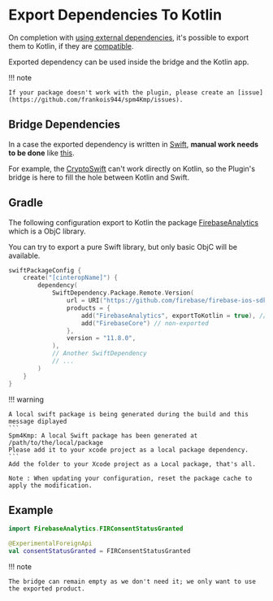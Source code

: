 # Export Dependencies To Kotlin

On completion with [using external dependencies](bridgeWithDependencies.md), it's possible to export them to Kotlin, if they are [compatible](faq.md#when-exporting-a-product-i-have-only-swift_typedefs-or-swift_-available-in-my-kotlin-code).

Exported dependency can be used inside the bridge and the Kotlin app.

!!! note

    If your package doesn't work with the plugin, please create an [issue](https://github.com/frankois944/spm4Kmp/issues).

## Bridge Dependencies

In a case the exported dependency is written in [Swift](faq.md), **manual work needs to be done** like [this](bridgeWithDependencies.md#example).

For example, the [CryptoSwift](https://github.com/krzyzanowskim/CryptoSwift) can't work directly on Kotlin, so the Plugin's bridge is here to fill the hole between Kotlin and Swift.

## Gradle

The following configuration export to Kotlin the package [FirebaseAnalytics](https://github.com/firebase/firebase-ios-sdk) which is a ObjC library.

You can try to export a pure Swift library, but only basic ObjC will be available.

``` kotlin title="build.gradle.kts"
swiftPackageConfig {
    create("[cinteropName]") {
        dependency(
            SwiftDependency.Package.Remote.Version(
                url = URI("https://github.com/firebase/firebase-ios-sdk.git"),
                products = {
                    add("FirebaseAnalytics", exportToKotlin = true), // exported
                    add("FirebaseCore") // non-exported
                },
                version = "11.8.0",
            ),
            // Another SwiftDependency
            // ...
        )
    }
}
```

!!! warning

    A local swift package is being generated during the build and this message diplayed
    ```
    Spm4Kmp: A local Swift package has been generated at
    /path/to/the/local/package
    Please add it to your xcode project as a local package dependency.
    ```
    Add the folder to your Xcode project as a Local package, that's all.

    Note : When updating your configuration, reset the package cache to apply the modification.

## Example

``` kotlin title="iosMain/kotlin/com/example/myKotlinFile.kt"
import FirebaseAnalytics.FIRConsentStatusGranted

@ExperimentalForeignApi
val consentStatusGranted = FIRConsentStatusGranted

```

!!! note

    The bridge can remain empty as we don't need it; we only want to use the exported product.
